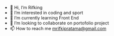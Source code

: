 - 👋 Hi, I’m Rifking
- 👀 I’m interested in coding and sport
- 🌱 I’m currently learning Front End
- 💞️ I’m looking to collaborate on portofolio project
- 📫 How to reach me mrifkipratama@gmail.com

<!---
rakinggaman/rakinggaman is a ✨ special ✨ repository because its `README.md` (this file) appears on your GitHub profile.
You can click the Preview link to take a look at your changes.
--->
